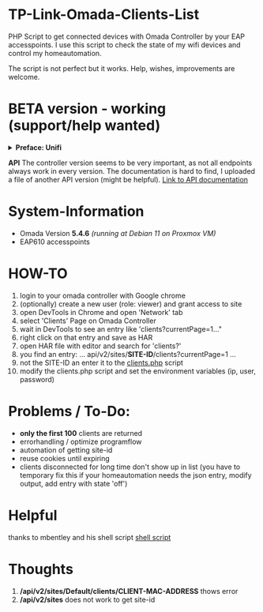 # TP-Link-Omada-Clients-List
PHP Script to get connected devices with Omada Controller by your EAP accesspoints.
I use this script to check the state of my wifi devices and control my homeautomation.

The script is not perfect but it works. Help, wishes, improvements are welcome.

# BETA version - working (support/help wanted)

<details> 
  <summary><b>Preface: Unifi</b></summary>
   Originally I had Unifi hardware in use, there you could query the individual access points or the controller via SSH, which clients are connected.
Omada access points support SSH (after activation) but do not offer a command to query the connected clients. You always have to query via the Omada software controller.
</details>


<b>API</b>
The controller version seems to be very important, as not all endpoints always work in every version. The documentation is hard to find, I uploaded a file of another API version (might be helpful). [Link to API documentation](api_5.0.15.html)

# System-Information
- Omada Version <b>5.4.6</b> <i>(running at Debian 11 on Proxmox VM)</i>
- EAP610 accesspoints

# HOW-TO
1. login to your omada controller with Google chrome
2. (optionally) create a new user (role: viewer) and grant access to site
3. open DevTools in Chrome and open 'Network' tab
4. select 'Clients' Page on Omada Controller
5. wait in DevTools to see an entry like 'clients?currentPage=1..."
6. right click on that entry and save as HAR
7. open HAR file with editor and search for 'clients?'
8. you find an entry: ... api/v2/sites/<b>SITE-ID</b>/clients?currentPage=1 ...
9. not the SITE-ID an enter it to the [clients.php](clients.php) script
10. modify the clients.php script and set the environment variables (ip, user, password)


# Problems / To-Do:
- <b>only the first 100</b> clients are returned
- errorhandling / optimize programflow 
- automation of getting site-id
- reuse cookies until expiring
- clients disconnected for long time don't show up in list (you have to temporary fix this if your homeautomation needs the json entry, modify output, add entry with state 'off')

# Helpful
thanks to mbentley and his shell script [shell script](https://gist.github.com/mbentley/03c198077c81d52cb029b825e9a6dc18)

 
# Thoughts
1. <b>/api/v2/sites/Default/clients/CLIENT-MAC-ADDRESS</b> thows error
2. <b>/api/v2/sites</b> does not work to get site-id
